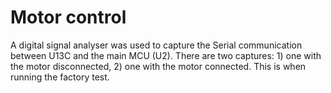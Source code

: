 # Motor control

A digital signal analyser was used to capture the Serial communication between U13C and the main MCU (U2). There are two captures: 1) one with the motor disconnected, 2) one with the motor connected. This is when running the factory test.

